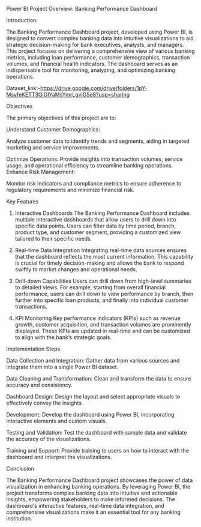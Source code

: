 Power BI Project Overview: Banking Performance Dashboard

Introduction:

The Banking Performance Dashboard project, developed using Power BI, is designed to convert complex banking data into intuitive visualizations to aid strategic decision-making for bank executives, analysts, and managers. This project focuses on delivering a comprehensive view of various banking metrics, including loan performance, customer demographics, transaction volumes, and financial health indicators. The dashboard serves as an indispensable tool for monitoring, analyzing, and optimizing banking operations.

Dataset_link:-https://drive.google.com/drive/folders/1pY-MsyfeKETT3GiGIYaMsYmrLgvlG5e8?usp=sharing

Objectives

The primary objectives of this project are to:


Understand Customer Demographics: 

Analyze customer data to identify trends and segments, aiding in targeted marketing and service improvements.

Optimize Operations:
Provide insights into transaction volumes, service usage, and operational efficiency to streamline banking operations.
Enhance Risk Management:

Monitor risk indicators and compliance metrics to ensure adherence to regulatory requirements and minimize financial risk.

Key Features
1. Interactive Dashboards 
The Banking Performance Dashboard includes multiple interactive dashboards that allow users to drill down into specific data points. Users can filter data by time period, branch, product type, and customer segment, providing a customized view tailored to their specific needs.


3. Real-time Data Integration
Integrating real-time data sources ensures that the dashboard reflects the most current information. This capability is crucial for timely decision-making and allows the bank to respond swiftly to market changes and operational needs.




4. Drill-down Capabilities
Users can drill down from high-level summaries to detailed views. For example, starting from overall financial performance, users can drill down to view performance by branch, then further into specific loan products, and finally into individual customer transactions.

5. KPI Monitoring
Key performance indicators (KPIs) such as revenue growth, customer acquisition, and transaction volumes are prominently displayed. These KPIs are updated in real-time and can be customized to align with the bank’s strategic goals.


Implementation Steps

Data Collection and Integration:
Gather data from various sources and integrate them into a single Power BI dataset.

Data Cleaning and Transformation:
Clean and transform the data to ensure accuracy and consistency.

Dashboard Design:
Design the layout and select appropriate visuals to effectively convey the insights.

Development: 
Develop the dashboard using Power BI, incorporating interactive elements and custom visuals.

Testing and Validation: 
Test the dashboard with sample data and validate the accuracy of the visualizations.

Training and Support:
Provide training to users on how to interact with the dashboard and interpret the visualizations.

Conclusion

The Banking Performance Dashboard project showcases the power of data visualization in enhancing banking operations. By leveraging Power BI, the project transforms complex banking data into intuitive and actionable insights, empowering stakeholders to make informed decisions. The dashboard's interactive features, real-time data integration, and comprehensive visualizations make it an essential tool for any banking institution.






